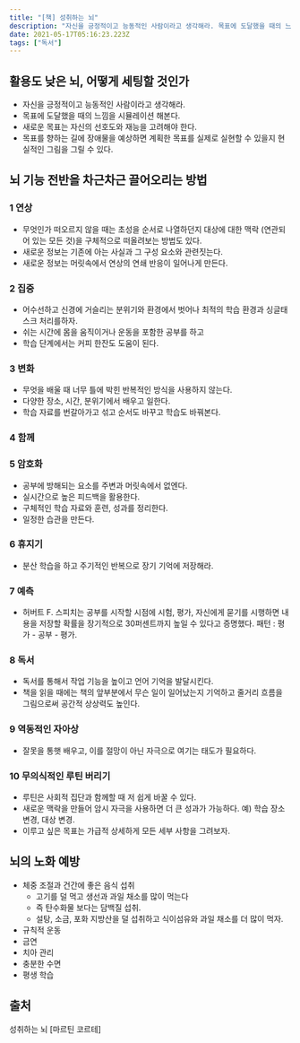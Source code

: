 ```yaml
---
title: "[책] 성취하는 뇌"
description: "자신을 긍정적이고 능동적인 사람이라고 생각해라. 목표에 도달했을 때의 느낌을 시뮬레이션 해본다. 새로운 목표는 자신의 선호도와 재능을 고려해야 한다. 목표를 향하는 길에 장애물을 예상하면 계획한 목표를 실제로 실현할 수 있을지 현실적인 그림을 그릴 수 있다.무엇인가 떠"
date: 2021-05-17T05:16:23.223Z
tags: ["독서"]
---
```

## 활용도 낮은 뇌, 어떻게 세팅할 것인가
- 자신을 긍정적이고 능동적인 사람이라고 생각해라. 
- 목표에 도달했을 때의 느낌을 시뮬레이션 해본다. 
- 새로운 목표는 자신의 선호도와 재능을 고려해야 한다. 
- 목표를 향하는 길에 장애물을 예상하면 계획한 목표를 실제로 실현할 수 있을지 현실적인 그림을 그릴 수 있다.


## 뇌 기능 전반을 차근차근 끌어오리는 방법

### 1 연상
- 무엇인가 떠오르지 않을 때는 초성을 순서로 나열하던지 대상에 대한 맥락 (연관되어 있는 모든 것)을 구체적으로 떠올려보는 방법도 있다.
- 새로운 정보는 기존에 아는 사실과 그 구성 요소와 관련짓는다. 
- 새로운 정보는 머릿속에서 연상의 연쇄 반응이 일어나게 만든다. 

### 2 집중
- 어수선하고 신경에 거슬리는 분위기와 환경에서 벗어나 최적의 학습 환경과 싱글태스크 처리를하자. 
- 쉬는 시간에 몸을 움직이거나 운동을 포함한 공부를 하고
- 학습 단계에서는 커피 한잔도 도움이 된다.

### 3 변화
- 무엇을 배울 때 너무 틀에 박힌 반복적인 방식을 사용하지 않는다. 
- 다양한 장소, 시간, 분위기에서 배우고 일한다. 
- 학습 자료를 번갈아가고 섞고 순서도 바꾸고 학습도 바꿔본다. 

### 4 함께

### 5 암호화
- 공부에 방해되는 요소를 주변과 머릿속에서 없엔다.
- 실시간으로 높은 피드백을 활용한다. 
- 구체적인 학습 자료와 훈련, 성과를 정리한다.
- 일정한 습관을 만든다.

### 6 휴지기
- 분산 학습을 하고 주기적인 반복으로 장기 기억에 저장해라. 

### 7 예측
- 허버트 F. 스피치는 공부를 시작할 시점에 시험, 평가, 자신에게 묻기를 시행하면 내용을 저장할 확률을 장기적으로 30퍼센트까지 높일 수 있다고 증명했다. 패턴 : 평가 - 공부 - 평가.

### 8 독서
- 독서를 통해서 작업 기능을 높이고 언어 기억을 발달시킨다. 
- 책을 읽을 때에는 책의 앞부분에서 무슨 일이 일어났는지 기억하고 줄거리 흐름을 그림으로써 공간적 상상력도 높인다. 

### 9 역동적인 자아상 
- 잘못을 통햇 배우고, 이를 절망이 아닌 자극으로 여기는 태도가 필요하다. 

### 10 무의식적인 루틴 버리기
- 루틴은 사회적 집단과 함께할 때 저 쉽게 바꿀 수 있다.
- 새로운 맥락을 만들어 암시 자극을 사용하면 더 큰 성과가 가능하다. 예) 학습 장소 변경, 대상 변경.
- 이루고 싶은 목표는 가급적 상세하게 모든 세부 사항을 그려보자. 


## 뇌의 노화 예방
- 체중 조절과 건간에 좋은 음식 섭취
  - 고기를 덜 먹고 생선과 과일 채소를 많이 먹는다
  - 즉 탄수화물 보다는 담백질 섭취. 
  - 설탕, 소금, 포화 지방산을 덜 섭취하고 식이섬유와 과일 채소를 더 많이 먹자. 
- 규칙적 운동
- 금연
- 치아 관리
- 충분한 수면
- 평생 학습

## 출처
성취하는 뇌 [마르틴 코르테]